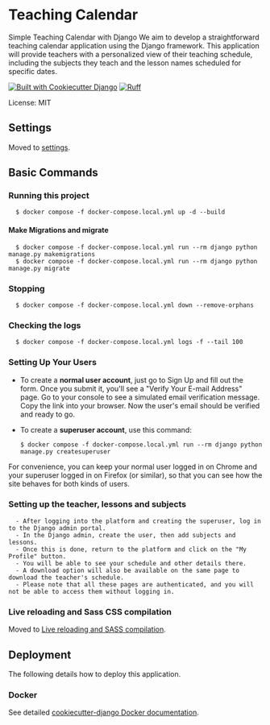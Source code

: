 # Teaching Calendar

Simple Teaching Calendar with Django We aim to develop a straightforward teaching calendar application using the Django framework. This application will provide teachers with a personalized view of their teaching schedule, including the subjects they teach and the lesson names scheduled for specific dates.

[![Built with Cookiecutter Django](https://img.shields.io/badge/built%20with-Cookiecutter%20Django-ff69b4.svg?logo=cookiecutter)](https://github.com/cookiecutter/cookiecutter-django/)
[![Ruff](https://img.shields.io/endpoint?url=https://raw.githubusercontent.com/astral-sh/ruff/main/assets/badge/v2.json)](https://github.com/astral-sh/ruff)

License: MIT

## Settings

Moved to [settings](http://cookiecutter-django.readthedocs.io/en/latest/settings.html).

## Basic Commands

### Running this project
      $ docker compose -f docker-compose.local.yml up -d --build

#### Make Migrations and migrate
      $ docker compose -f docker-compose.local.yml run --rm django python manage.py makemigrations 
      $ docker compose -f docker-compose.local.yml run --rm django python manage.py migrate

### Stopping
      $ docker compose -f docker-compose.local.yml down --remove-orphans

### Checking the logs
      $ docker compose -f docker-compose.local.yml logs -f --tail 100

### Setting Up Your Users

- To create a **normal user account**, just go to Sign Up and fill out the form. Once you submit it, you'll see a "Verify Your E-mail Address" page. Go to your console to see a simulated email verification message. Copy the link into your browser. Now the user's email should be verified and ready to go.

- To create a **superuser account**, use this command:

      $ docker compose -f docker-compose.local.yml run --rm django python manage.py createsuperuser

For convenience, you can keep your normal user logged in on Chrome and your superuser logged in on Firefox (or similar), so that you can see how the site behaves for both kinds of users.

### Setting up the teacher, lessons and subjects
      - After logging into the platform and creating the superuser, log in to the Django admin portal. 
      - In the Django admin, create the user, then add subjects and lessons. 
      - Once this is done, return to the platform and click on the "My Profile" button. 
      - You will be able to see your schedule and other details there. 
      - A download option will also be available on the same page to download the teacher's schedule. 
      - Please note that all these pages are authenticated, and you will not be able to access them without logging in.

### Live reloading and Sass CSS compilation

Moved to [Live reloading and SASS compilation](https://cookiecutter-django.readthedocs.io/en/latest/developing-locally.html#sass-compilation-live-reloading).

## Deployment

The following details how to deploy this application.

### Docker

See detailed [cookiecutter-django Docker documentation](http://cookiecutter-django.readthedocs.io/en/latest/deployment-with-docker.html).

